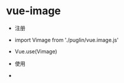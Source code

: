 # vue-image

 - 注册
 - import Vimage from './puglin/vue.image.js'
 - Vue.use(Vimage)

 - 使用
 - <Vimage width="200" height="200px" src="http://img3.imgtn.bdimg.com/it/u=3826705575,3384897964&fm=11&gp=0.jpg"></Vimage>
